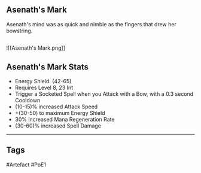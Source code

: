 ## Asenath's Mark
Asenath's mind was as quick and nimble
as the fingers that drew her bowstring.
##
![[Asenath's Mark.png]]
## Asenath's Mark Stats
- Energy Shield: (42-65)
- Requires Level 8, 23 Int
- Trigger a Socketed Spell when you Attack with a Bow, with a 0.3 second Cooldown
- (10-15)% increased Attack Speed
- +(30-50) to maximum Energy Shield
- 30% increased Mana Regeneration Rate
- (30-60)% increased Spell Damage


---
## Tags
#Artefact
#PoE1